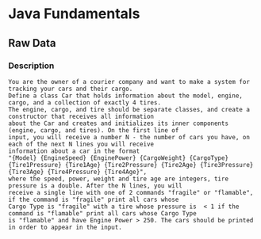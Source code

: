 # Java Fundamentals

## Raw Data

### Description
    You are the owner of a courier company and want to make a system for tracking your cars and their cargo.
    Define a class Car that holds information about the model, engine, cargo, and a collection of exactly 4 tires. 
    The engine, cargo, and tire should be separate classes, and create a constructor that receives all information 
    about the Car and creates and initializes its inner components (engine, cargo, and tires). On the first line of 
    input, you will receive a number N - the number of cars you have, on each of the next N lines you will receive 
    information about a car in the format
    "{Model} {EngineSpeed} {EnginePower} {CargoWeight} {CargoType} 
    {Tire1Pressure} {Tire1Age} {Tire2Pressure} {Tire2Age} {Tire3Pressure}
    {Tire3Age} {Tire4Pressure} {Tire4Age}", 
    where the speed, power, weight and tire age are integers, tire pressure is a double. After the N lines, you will
    receive a single line with one of 2 commands "fragile" or "flamable", if the command is "fragile" print all cars whose
    Cargo Type is "fragile" with a tire whose pressure is  < 1 if the command is "flamable" print all cars whose Cargo Type 
    is "flamable" and have Engine Power > 250. The cars should be printed in order to appear in the input.